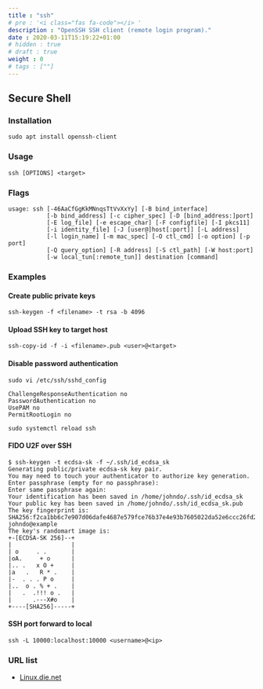 ```yaml
---
title : "ssh"
# pre : '<i class="fas fa-code"></i> '
description : "OpenSSH SSH client (remote login program)."
date : 2020-03-11T15:19:22+01:00
# hidden : true
# draft : true
weight : 0
# tags : [""]
---
```


## Secure Shell

### Installation

```plain
sudo apt install openssh-client
```

### Usage

```plain
ssh [OPTIONS] <target>
```

### Flags

```plain
usage: ssh [-46AaCfGgKkMNnqsTtVvXxYy] [-B bind_interface]
           [-b bind_address] [-c cipher_spec] [-D [bind_address:]port]
           [-E log_file] [-e escape_char] [-F configfile] [-I pkcs11]
           [-i identity_file] [-J [user@]host[:port]] [-L address]
           [-l login_name] [-m mac_spec] [-O ctl_cmd] [-o option] [-p port]
           [-Q query_option] [-R address] [-S ctl_path] [-W host:port]
           [-w local_tun[:remote_tun]] destination [command]
```

### Examples

#### Create public private keys

```plain
ssh-keygen -f <filename> -t rsa -b 4096
```

#### Upload SSH key to target host

```plain
ssh-copy-id -f -i <filename>.pub <user>@<target>
```

#### Disable password authentication

```plain
sudo vi /etc/ssh/sshd_config

ChallengeResponseAuthentication no
PasswordAuthentication no
UsePAM no
PermitRootLogin no
```

```plain
sudo systemctl reload ssh
```

#### FIDO U2F over SSH

```plain
$ ssh-keygen -t ecdsa-sk -f ~/.ssh/id_ecdsa_sk
Generating public/private ecdsa-sk key pair.
You may need to touch your authenticator to authorize key generation.
Enter passphrase (empty for no passphrase): 
Enter same passphrase again: 
Your identification has been saved in /home/johndo/.ssh/id_ecdsa_sk
Your public key has been saved in /home/johndo/.ssh/id_ecdsa_sk.pub
The key fingerprint is:
SHA256:f2ca1bb6c7e907d06dafe4687e579fce76b37e4e93b7605022da52e6ccc26fd2 johndo@example
The key's randomart image is:
+-[ECDSA-SK 256]--+
|                 |
| o     . .       |
|oA.     + o      |
|.. .   x O +     |
|a   .   R * .    |
|-  . . . P o     |
|..  o . % + .    |
|   .  .!!! o .   |
|      .---X#o    |
+----[SHA256]-----+
```

#### SSH port forward to local

```plain
ssh -L 10000:localhost:10000 <username>@<ip>
```

### URL list

* [Linux.die.net](https://linux.die.net/man/1/ssh)

